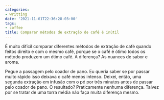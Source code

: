 ```yaml
---
categories:
- writting
date: '2021-11-01T22:36:28-03:00'
tags:
- coffee
title: Comparar métodos de extração de café é inútil
---
```


É muito difícil comparar diferentes métodos de extração de café quando feitos direito e com o mesmo café, porque se o café é ótimo todos os método produzem um ótimo café. A diferença? As nuances de sabor e aroma.

Pegue a passagem pelo coador de pano. Eu queria saber se por passar muito rápido isso deixava o café menos intenso. Deixei, então, uma segunda extração em infusão com o pó por três minutos antes de passar pelo coador de pano. O resultado? Praticamente nenhuma diferença. Talvez por se tratar de uma torra média não faça muita diferença mesmo.

